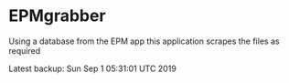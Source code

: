 # EPMgrabber
Using a database from the EPM app this application scrapes the files as required


Latest backup: Sun Sep 1 05:31:01 UTC 2019
